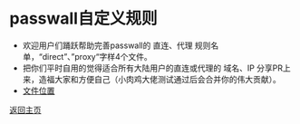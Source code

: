 # passwall自定义规则

* 欢迎用户们踊跃帮助完善passwall的 直连、代理 规则名单，“direct”、”proxy“字样4个文件。           
* 把你们平时自用的觉得适合所有大陆用户的直连或代理的 域名、IP 分享PR上来，造福大家和方便自己（小肉鸡大佬测试通过后会合并你的伟大贡献）。                
* [文件位置](https://github.com/xiaorouji/openwrt-passwall/tree/main/luci-app-passwall/root/usr/share/passwall/rules)                 

[返回主页](https://boduoyejieyi666.github.io/whonolikeboduoyejieyi/)         
